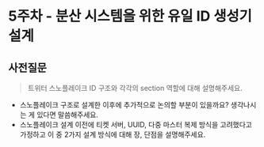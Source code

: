 # 5주차 - 분산 시스템을 위한 유일 ID 생성기 설계

## 사전질문

> 트위터 스노플레이크 ID 구조와 각각의 section 역할에 대해 설명해주세요.
  - 스노플레이크 구조로 설계한 이후에 추가적으로 논의할 부분이 있을까요? 생각나시는 게 있다면 말씀해주세요. 
  - 스노플레이크 설계 이전에 티켓 서버, UUID, 다중 마스터 복제 방식을 고려했다고 가정하고 이 중 2가지 설계 방식에 대해 장, 단점을 설명해주세요.